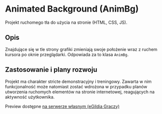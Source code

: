 # Animated Background (AnimBg)

Projekt ruchomego tła do użycia na stronie (HTML, CSS, JS).

## Opis

Znajdujące się w tle strony grafiki zmieniają swoje położenie wraz z ruchem kursora po oknie przeglądarki. Odpowiada za to klasa `AnimBg`.

## Zastosowanie i plany rozwoju

Projekt ma charakter stricte demonstracyjny i treningowy. Zawarta w nim funkcjonalność może natomiast zostać wdrożona w przypadku planów utworzenia ruchomych elementów na stronie internetowej, reagujących na aktywność użytkownika.

Preview dostępne [na serwerze własnym (eGildia Graczy)](https://egildia.pl/projects/stars-on-sky/)
